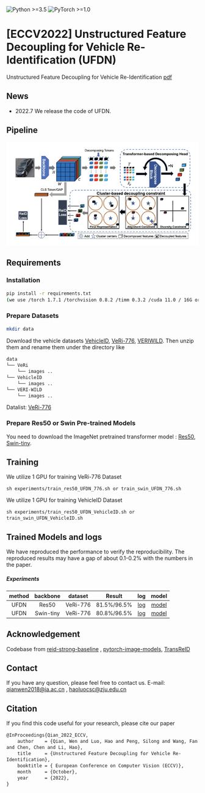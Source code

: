 ![Python >=3.5](https://img.shields.io/badge/Python->=3.5-yellow.svg)
![PyTorch >=1.0](https://img.shields.io/badge/PyTorch->=1.6-blue.svg)

# [ECCV2022] Unstructured Feature Decoupling for Vehicle Re-Identification (UFDN)
Unstructured Feature Decoupling for Vehicle Re-Identification [pdf](https://drive.google.com/file/d/1pKWv4r6pwGG5snFM2r4AWyXJ7bjTyl8a/view?usp=sharing)

## News
- 2022.7  We release the code of UFDN.

## Pipeline

![framework](figs/overview.jpg)



## Requirements

### Installation

```bash
pip install -r requirements.txt
(we use /torch 1.7.1 /torchvision 0.8.2 /timm 0.3.2 /cuda 11.0 / 16G or 32G V100 for training and evaluation.)
```

### Prepare Datasets

```bash
mkdir data
```

Download the vehicle datasets [VehicleID](https://www.pkuml.org/resources/pku-vehicleid.html), [VeRi-776](https://github.com/JDAI-CV/VeRidataset), [VERIWILD](https://github.com/PKU-IMRE/VERI-Wild).
Then unzip them and rename them under the directory like

```
data
└── VeRi
    └── images ..
└── VehicleID
    └── images ..
└── VERI-WILD
    └── images ..

```
Datalist: [VeRi-776](https://drive.google.com/drive/folders/1b-ZmlWWm4N8Ahtc5WAsy4XxmdUqCKl5W?usp=sharing) 

### Prepare Res50 or Swin Pre-trained Models

You need to download the ImageNet pretrained transformer model : [Res50](https://download.pytorch.org/models/resnet50-19c8e357.pth), [Swin-tiny](https://github.com/SwinTransformer/storage/releases/download/v1.0.0/swin_tiny_patch4_window7_224.pth).

## Training

We utilize 1  GPU for training VeRi-776 Dataset

```
sh experiments/train_res50_UFDN_776.sh or train_swin_UFDN_776.sh

```

We utilize 1  GPU for training VehicleID Dataset

```
sh experiments/train_res50_UFDN_VehicleID.sh or train_swin_UFDN_VehicleID.sh

```


## Trained Models and logs

We have reproduced the performance to verify the reproducibility. The reproduced results may have a gap of about 0.1-0.2% with the numbers in the paper.

##### Experiments
|method|backbone|dataset|Result |log |model|
|:------:|:------:|:------:|:------:|:------:|:------:|
|UFDN  |Res50   |VeRi-776|81.5%/96.5%|[log](https://drive.google.com/file/d/1ynAq-Rm4_yBs2wNXSM1DxkMxgbPvB3xu/view?usp=sharing)|[model](https://drive.google.com/file/d/1iL0l4VjMwc36XDsgCAuZFdlfQpEW4sej/view?usp=sharing)|
|UFDN|Swin-tiny|VeRi-776|80.8%/96.5%|[log](https://drive.google.com/file/d/13aINxij07svV-Vd9w0j2TbVBXhbkm_qE/view?usp=sharing)|[model](https://drive.google.com/file/d/1XBN3E8RLHMDFPu2FRK4VlfTKb-TexjKU/view?usp=sharing)|


## Acknowledgement

Codebase from [reid-strong-baseline](https://github.com/michuanhaohao/reid-strong-baseline) , [pytorch-image-models](https://github.com/rwightman/pytorch-image-models), [TransReID](https://github.com/damo-cv/TransReID)


## Contact

If you have any question, please feel free to contact us. E-mail: [qianwen2018@ia.ac.cn](qianwen2018@ia.ac.cn) , [haoluocsc@zju.edu.cn](mailto:haoluocsc@zju.edu.cn)


## Citation

If you find this code useful for your research, please cite our paper

```
@InProceedings{Qian_2022_ECCV,
    author    = {Qian, Wen and Luo, Hao and Peng, Silong and Wang, Fan and Chen, Chen and Li, Hao},
    title     = {Unstructured Feature Decoupling for Vehicle Re-Identification},
    booktitle = { European Conference on Computer Vision (ECCV)},
    month     = {October},
    year      = {2022},
}
```
